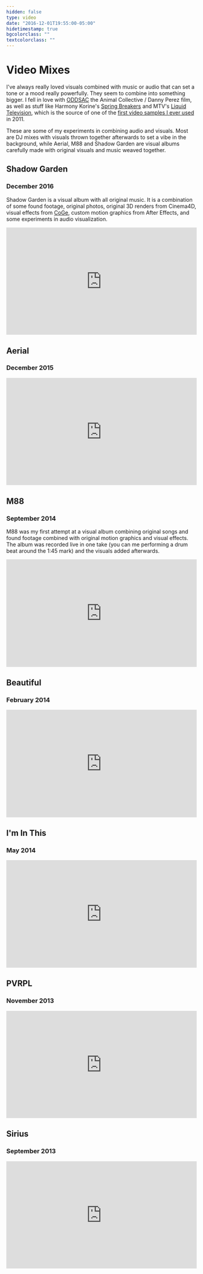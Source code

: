 ```yaml
---
hidden: false
type: video
date: "2016-12-01T19:55:00-05:00"
hidetimestamp: true
bgcolorclass: ""
textcolorclass: ""
---
```


# Video Mixes

I've always really loved visuals combined with music or audio that can set a tone or a mood really powerfully. They seem to combine into something bigger. I fell in love with [ODDSAC](https://youtu.be/tC-0yVR6uSI?t=14m44s) the Animal Collective / Danny Perez film, as well as stuff like Harmony Korine's [Spring Breakers](https://www.youtube.com/watch?v=imDML4om8z8) and MTV's [Liquid Television](https://youtu.be/u98s7c8IGxs?t=10m3s), which is the source of one of the [first video samples I ever used](https://vimeo.com/21134302) in 2011.

These are some of my experiments in combining audio and visuals. Most are DJ mixes with visuals thrown together afterwards to set a vibe in the background, while Aerial, M88 and Shadow Garden are visual albums carefully made with original visuals and music weaved together.

## Shadow Garden

### December 2016

Shadow Garden is a visual album with all original music. It is a combination of some found footage, original photos, original 3D renders from Cinema4D, visual effects from [CoGe](https://imimot.com/cogevj/), custom motion graphics from After Effects, and some experiments in audio visualization.

<style>.embed-container { position: relative; padding-bottom: 56.25%; height: 0; overflow: hidden; max-width: 100%; } .embed-container iframe, .embed-container object, .embed-container embed { position: absolute; top: 0; left: 0; width: 100%; height: 100%; }</style><div class='embed-container'><iframe src='https://www.youtube.com/embed/EVO_2RFCP08?showinfo=0' frameborder='0' allowfullscreen></iframe></div>

## Aerial

### December 2015

<style>.embed-container { position: relative; padding-bottom: 56.25%; height: 0; overflow: hidden; max-width: 100%; } .embed-container iframe, .embed-container object, .embed-container embed { position: absolute; top: 0; left: 0; width: 100%; height: 100%; }</style><div class='embed-container'><iframe src='https://www.youtube.com/embed/ldqDNi6fn64?showinfo=0' frameborder='0' allowfullscreen></iframe></div>

## M88

### September 2014

M88 was my first attempt at a visual album combining original songs and found footage combined with original motion graphics and visual effects. The album was recorded live in one take (you can me performing a drum beat around the 1:45 mark) and the visuals added afterwards.

<style>.embed-container { position: relative; padding-bottom: 56.25%; height: 0; overflow: hidden; max-width: 100%; } .embed-container iframe, .embed-container object, .embed-container embed { position: absolute; top: 0; left: 0; width: 100%; height: 100%; }</style><div class='embed-container'><iframe src='https://www.youtube.com/embed/qXH7RE0m9yE?showinfo=0' frameborder='0' allowfullscreen></iframe></div>

## Beautiful

### February 2014

<style>.embed-container { position: relative; padding-bottom: 56.25%; height: 0; overflow: hidden; max-width: 100%; } .embed-container iframe, .embed-container object, .embed-container embed { position: absolute; top: 0; left: 0; width: 100%; height: 100%; }</style><div class='embed-container'><iframe src='https://www.youtube.com/embed/kI4z1N_9zcQ?showinfo=0' frameborder='0' allowfullscreen></iframe></div>

## I'm In This

### May 2014

<style>.embed-container { position: relative; padding-bottom: 56.25%; height: 0; overflow: hidden; max-width: 100%; } .embed-container iframe, .embed-container object, .embed-container embed { position: absolute; top: 0; left: 0; width: 100%; height: 100%; }</style><div class='embed-container'><iframe src='https://www.youtube.com/embed/aihyge3YUdA?showinfo=0' frameborder='0' allowfullscreen></iframe></div>

## PVRPL

### November 2013

<style>.embed-container { position: relative; padding-bottom: 56.25%; height: 0; overflow: hidden; max-width: 100%; } .embed-container iframe, .embed-container object, .embed-container embed { position: absolute; top: 0; left: 0; width: 100%; height: 100%; }</style><div class='embed-container'><iframe src='https://www.youtube.com/embed/IuSjeGKS_Vs?showinfo=0' frameborder='0' allowfullscreen></iframe></div>

## Sirius

### September 2013

<style>.embed-container { position: relative; padding-bottom: 56.25%; height: 0; overflow: hidden; max-width: 100%; } .embed-container iframe, .embed-container object, .embed-container embed { position: absolute; top: 0; left: 0; width: 100%; height: 100%; }</style><div class='embed-container'><iframe src='https://www.youtube.com/embed/ZGDRD0fxauM?showinfo=0' frameborder='0' allowfullscreen></iframe></div>
